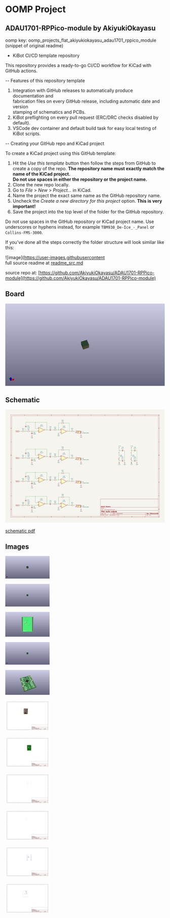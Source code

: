 # OOMP Project  
## ADAU1701-RPPico-module  by AkiyukiOkayasu  
  
oomp key: oomp_projects_flat_akiyukiokayasu_adau1701_rppico_module  
(snippet of original readme)  
  
- KiBot CI/CD template repository  
  
This repository provides a ready-to-go CI/CD workflow for KiCad with GitHub actions.  
  
-- Features of this repository template  
  
1. Integration with GitHub releases to automatically produce documentation and  
   fabrication files on every GitHub release, including automatic date and version  
   stamping of schematics and PCBs.  
2. KiBot preflighting on every pull request (ERC/DRC checks disabled by default).  
3. VSCode dev container and default build task for easy local testing of KiBot scripts.  
  
-- Creating your GitHub repo and KiCad project  
  
To create a KiCad project using this GitHub template:  
  
1. Hit the _Use this template_ button then follow the steps from GitHub to create a copy of the repo. **The repository name must exactly match the name of the KiCad project.  
   Do not use spaces in either the repository or the project name.**  
2. Clone the new repo locally.  
3. Go to _File_ > _New_ > _Project..._ in KiCad.  
4. Name the project the exact same name as the GitHub repository name.  
5. Uncheck the _Create a new directory for this project_ option. **This is very important!**  
6. Save the project into the top level of the folder for the GitHub repository.  
  
Do not use spaces in the GitHub repository or KiCad project name. Use underscores or hyphens instead, for example `TBM930_De-Ice_-_Panel` or `Collins-FMS-3000`.  
  
If you've done all the steps correctly the folder structure will look similar like this:  
  
![image](https://user-images.githubusercontent  
  full source readme at [readme_src.md](readme_src.md)  
  
source repo at: [https://github.com/AkiyukiOkayasu/ADAU1701-RPPico-module](https://github.com/AkiyukiOkayasu/ADAU1701-RPPico-module)  
## Board  
  
[![working_3d.png](working_3d_600.png)](working_3d.png)  
## Schematic  
  
[![working_schematic.png](working_schematic_600.png)](working_schematic.png)  
  
[schematic pdf](working_schematic.pdf)  
## Images  
  
[![working_3d.png](working_3d_140.png)](working_3d.png)  
  
[![working_3d_back.png](working_3d_back_140.png)](working_3d_back.png)  
  
[![working_3D_bottom.png](working_3D_bottom_140.png)](working_3D_bottom.png)  
  
[![working_3d_front.png](working_3d_front_140.png)](working_3d_front.png)  
  
[![working_3D_top.png](working_3D_top_140.png)](working_3D_top.png)  
  
[![working_assembly_page_01.png](working_assembly_page_01_140.png)](working_assembly_page_01.png)  
  
[![working_assembly_page_02.png](working_assembly_page_02_140.png)](working_assembly_page_02.png)  
  
[![working_assembly_page_03.png](working_assembly_page_03_140.png)](working_assembly_page_03.png)  
  
[![working_assembly_page_04.png](working_assembly_page_04_140.png)](working_assembly_page_04.png)  
  
[![working_assembly_page_05.png](working_assembly_page_05_140.png)](working_assembly_page_05.png)  
  
[![working_assembly_page_06.png](working_assembly_page_06_140.png)](working_assembly_page_06.png)  
